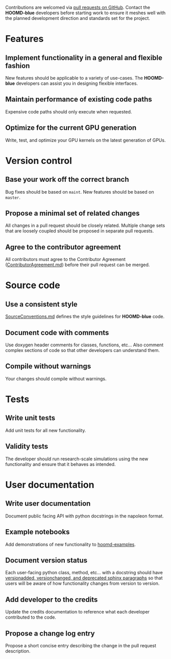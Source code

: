 Contributions are welcomed via [pull requests on GitHub](https://github.com/glotzerlab/hoomd-blue/pulls). Contact
the **HOOMD-blue** developers before starting work to ensure it meshes well with the planned development direction and
standards set for the project.

# Features

## Implement functionality in a general and flexible fashion

New features should be applicable to a variety of use-cases. The **HOOMD-blue** developers can assist you in designing
flexible interfaces.

## Maintain performance of existing code paths

Expensive code paths should only execute when requested.

## Optimize for the current GPU generation

Write, test, and optimize your GPU kernels on the latest generation of GPUs.

# Version control

## Base your work off the correct branch

Bug fixes should be based on `maint`. New features should be based on `master`.

## Propose a minimal set of related changes

All changes in a pull request should be closely related. Multiple change sets that
are loosely coupled should be proposed in separate pull requests.

## Agree to the contributor agreement

All contributors must agree to the Contributor Agreement ([ContributorAgreement.md](ContributorAgreement.md)) before
their pull request can be merged.

# Source code

## Use a consistent style

[SourceConventions.md](SourceConventions.md) defines the style guidelines for **HOOMD-blue** code.

## Document code with comments

Use doxygen header comments for classes, functions, etc... Also comment complex sections of code so that other
developers can understand them.

## Compile without warnings

Your changes should compile without warnings.

# Tests

## Write unit tests

Add unit tests for all new functionality.

## Validity tests

The developer should run research-scale simulations using the new functionality and ensure that it behaves as intended.

# User documentation

## Write user documentation

Document public facing API with python docstrings in the napoleon format.

## Example notebooks

Add demonstrations of new functionality to [hoomd-examples](https://github.com/glotzerlab/hoomd-examples).

## Document version status

Each user-facing python class, method, etc... with a docstring should have [versionadded, versionchanged, and
deprecated sphinx paragraphs](www.sphinx-doc.org/en/stable/markup/para.html) so that users will be aware of
how functionality changes from version to version.

## Add developer to the credits

Update the credits documentation to reference what each developer contributed to the code.

## Propose a change log entry

Propose a short concise entry describing the change in the pull request description.
